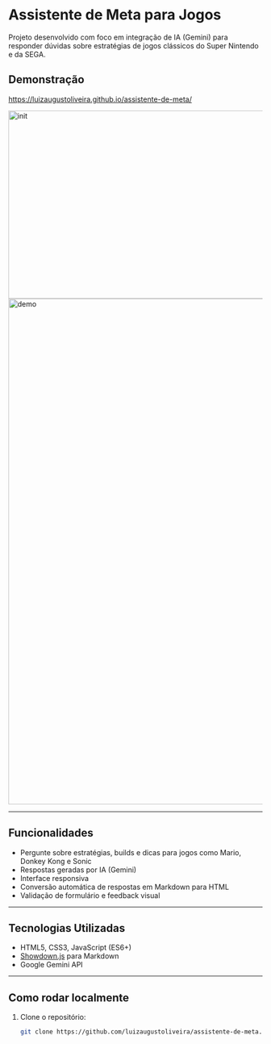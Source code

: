 # Assistente de Meta para Jogos

Projeto desenvolvido com foco em integração de IA (Gemini) para responder dúvidas sobre estratégias de jogos clássicos do Super Nintendo e da SEGA.

## Demonstração

https://luizaugustoliveira.github.io/assistente-de-meta/

<img width="623" height="373" alt="init" src="https://github.com/user-attachments/assets/ff6ab301-27a5-4d81-81c1-a0b46590137a" />

<img width="1839" height="1003" alt="demo" src="https://github.com/user-attachments/assets/a91694b6-56e2-428e-b644-1a1218d2ccf1" />

---

## Funcionalidades

- Pergunte sobre estratégias, builds e dicas para jogos como Mario, Donkey Kong e Sonic
- Respostas geradas por IA (Gemini)
- Interface responsiva
- Conversão automática de respostas em Markdown para HTML
- Validação de formulário e feedback visual

---

## Tecnologias Utilizadas

- HTML5, CSS3, JavaScript (ES6+)
- [Showdown.js](https://github.com/showdownjs/showdown) para Markdown
- Google Gemini API

---

## Como rodar localmente

1. Clone o repositório:
   ```bash
   git clone https://github.com/luizaugustoliveira/assistente-de-meta.git
